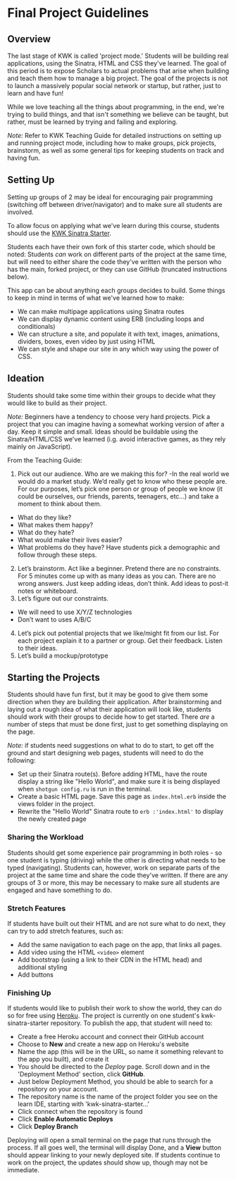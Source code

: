 # Final Project Guidelines

## Overview

The last stage of KWK is called 'project mode.' Students will be building real
applications, using the Sinatra, HTML and CSS they've learned. The goal of this
period is to expose Scholars to actual problems that arise when building and
teach them how to manage a big project. The goal of the projects is not to
launch a massively popular social network or startup, but rather, just to learn
and have fun!

While we love teaching all the things about programming, in the end, we're
trying to build things, and that isn't something we believe can be taught, but
rather, must be learned by trying and failing and exploring.

*Note:* Refer to KWK Teaching Guide for detailed instructions on setting up and
running project mode, including how to make groups, pick projects, brainstorm,
as well as some general tips for keeping students on track and having fun.

## Setting Up

Setting up groups of 2 may be ideal for encouraging pair programming (switching
off between driver/navigator) and to make sure all students are involved.

To allow focus on applying what we've learn during this course, students should
use the [KWK Sinatra Starter](https://github.com/learn-co-curriculum/kwk-sinatra-starter).

Students each have their own fork of this starter code, which should be noted:
Students _can_ work on different parts of the project at the same time, but will
need to either share the code they've written with the person who has the main,
forked project, or they can use GitHub (truncated instructions below).

This app can be about anything each groups decides to build.  Some things to
keep in mind in terms of what we've learned how to make:

* We can make multipage applications using Sinatra routes
* We can display dynamic content using ERB (including loops and conditionals)
* We can structure a site, and populate it with text, images, animations,
dividers, boxes, even video by just using HTML
* We can style and shape our site in any which way using the power of CSS.

## Ideation

Students should take some time within their groups to decide what they would
like to build as their project.  

*Note:* Beginners have a tendency to choose very hard projects. Pick a project that you
can imagine having a somewhat working version of after a day. Keep it simple and
small.  Ideas should be buildable using the Sinatra/HTML/CSS we've learned (i.g.
avoid interactive games, as they rely mainly on JavaScript).

From the Teaching Guide:

1. Pick out our audience. Who are we making this for? -In the real world we would
do a market study. We’d really get to know who these people are. For our
purposes, let’s pick one person or group of people we know (it could be
ourselves, our friends, parents, teenagers, etc...) and take a moment to think
about them.
* What do they like?
* What makes them happy?
* What do they hate?
* What would make their lives easier?
* What problems do they have? Have students pick a demographic and follow through
these steps.
2. Let’s brainstorm. Act like a beginner. Pretend there are no constraints. For 5
minutes come up with as many ideas as you can. There are no wrong answers. Just
keep adding ideas, don’t think. Add ideas to post-it notes or whiteboard.
3. Let’s figure out our constraints.
* We will need to use X/Y/Z technologies
* Don’t want to uses A/B/C
4. Let’s pick out potential projects that we like/might fit from our list. For each
project explain it to a partner or group. Get their feedback. Listen to their
ideas.
5. Let’s build a mockup/prototype

## Starting the Projects

Students should have fun first, but it may be good to give them some direction
when they are building their application.  After brainstorming and laying out a
rough idea of what their application will look like, students should work with
their groups to decide how to get started. There _are_ a number of steps that
must be done first, just to get something displaying on the page.

*Note:* if students need suggestions on what to do to start, to get off the ground
and start designing web pages, students will need to do the following:

* Set up their Sinatra route(s).  Before adding HTML, have the route
display a string like "Hello World", and make sure it is being displayed when
`shotgun config.ru` is run in the terminal.
* Create a basic HTML page. Save this page as `index.html.erb` inside the views
folder in the project.
* Rewrite the "Hello World" Sinatra route to `erb :'index.html'` to display
the newly created page


### Sharing the Workload

Students should get some experience pair programming in both roles - so one
student is typing (driving) while the other is directing what needs to be typed
(navigating).  Students can, however, work on separate parts of the project at
the same time and share the code they've written. If there are any groups of 3
or more, this may be necessary to make sure all students are engaged and have
something to do.

### Stretch Features

If students have built out their HTML and are not sure what to do next, they
can try to add stretch features, such as:

* Add the same navigation to each page on the app, that links all pages.
* Add video using the HTML `<video>` element
* Add bootstrap (using a link to their CDN in the HTML head) and additional
styling
* Add buttons

### Finishing Up

If students would like to publish their work to show the world, they can do so
for free using [Heroku](heroku.com).  The project is currently on one student's
kwk-sinatra-starter repository. To publish the app, that student will need to:

  * Create a free Heroku account and connect their GitHub account
  * Choose to **New** and create a new app on Heroku's website
  * Name the app (this will be in the URL, so name it something relevant to the app
  you built), and create it
  * You should be directed to the _Deploy_ page. Scroll down and in the 'Deployment
  Method' section, click **GitHub**.
  * Just below Deployment Method, you should be able to search for a repository on
your account.
  * The repository name is the name of the project folder you see on the learn IDE,
starting with 'kwk-sinatra-starter...'
  * Click connect when the repository is found
  * Click **Enable Automatic Deploys**
  * Click **Deploy Branch**

Deploying will open a small terminal on the page that runs through the process.
If all goes well, the terminal will display Done, and a **View** button should
appear linking to your newly deployed site.  If students continue to work on
the project, the updates should show up, though may not be immediate.
